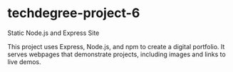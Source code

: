 # techdegree-project-6

Static Node.js and Express Site

This project uses Express, Node.js, and npm to create a digital portfolio. It
serves webpages that demonstrate projects, including images and links to live demos.
